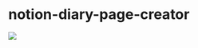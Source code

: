 # notion-diary-page-creator

![](https://github.com/azujuuuuuun/notion-diary-page-creator/workflows/Create%20Notion%20diary%20page/badge.svg)
